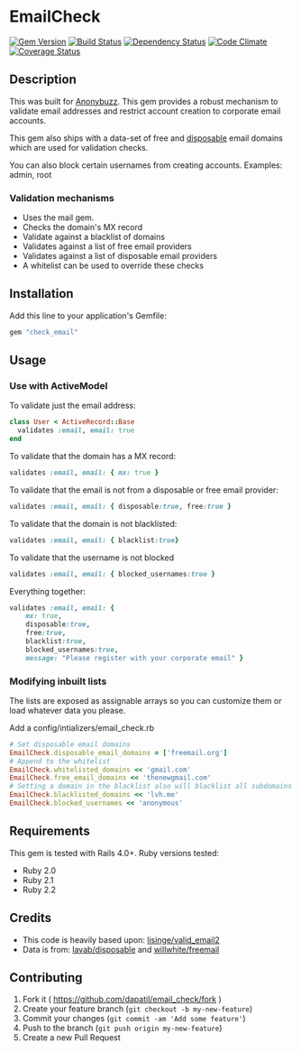 # EmailCheck

[![Gem Version][GV img]][Gem Version]
[![Build Status][BS img]][Build Status]
[![Dependency Status][DS img]][Dependency Status]
[![Code Climate][CC img]][Code Climate]
[![Coverage Status][CS img]][Coverage Status]

## Description
This was built for [Anonybuzz](https://anonybuzz.com). 
This gem provides a robust mechanism to validate email addresses and restrict account creation to corporate email accounts.

This gem also ships with a data-set of free and [disposable](http://en.wikipedia.org/wiki/Disposable_email_address)
email domains which are used for validation checks.

You can also block certain usernames from creating accounts. Examples: admin, root

### Validation mechanisms
- Uses the mail gem. 
- Checks the domain's MX record
- Validate against a blacklist of domains
- Validates against a list of free email providers
- Validates against a list of disposable email providers
- A whitelist can be used to override these checks

## Installation
Add this line to your application's Gemfile:
```ruby
gem "check_email"
```

## Usage
### Use with ActiveModel
To validate just the email address:
```ruby
class User < ActiveRecord::Base
  validates :email, email: true
end
```
To validate that the domain has a MX record:
```ruby
validates :email, email: { mx: true }
```
To validate that the email is not from a disposable or free email provider:
```ruby
validates :email, email: { disposable:true, free:true }
```
To validate that the domain is not blacklisted:
```ruby
validates :email, email: { blacklist:true}
```

To validate that the username is not blocked
```ruby
validates :email, email: { blocked_usernames:true }
```

Everything together:
```ruby
validates :email, email: { 
    mx: true, 
    disposable:true, 
    free:true, 
    blacklist:true,
    blocked_usernames:true,
    message: "Please register with your corporate email" }
```

### Modifying inbuilt lists
The lists are exposed as assignable arrays so you can customize them or load whatever data you please.

Add a config/intializers/email_check.rb
```ruby
# Set disposable email domains
EmailCheck.disposable_email_domains = ['freemail.org']
# Append to the whitelist
EmailCheck.whitelisted_domains << 'gmail.com'
EmailCheck.free_email_domains << 'thenewgmail.com'
# Setting a domain in the blacklist also will blacklist all subdomains
EmailCheck.blacklisted_domains << 'lvh.me'
EmailCheck.blocked_usernames << 'anonymous'
```

## Requirements
This gem is tested with Rails 4.0+. Ruby versions tested:
- Ruby 2.0
- Ruby 2.1
- Ruby 2.2

## Credits
- This code is heavily based upon: [lisinge/valid_email2](https://github.com/lisinge/valid_email2) 
- Data is from: [lavab/disposable](https://github.com/lavab/disposable/blob/master/domains.txt) and
              [willwhite/freemail](https://github.com/willwhite/freemail/blob/master/data/free.txt)

[Gem Version]: https://rubygems.org/gems/email_check
[Build Status]: https://travis-ci.org/dapatil/email_check
[travis pull requests]: https://travis-ci.org/dapatil/email_check/pull_requests
[Dependency Status]: https://gemnasium.com/dapatil/email_check
[Code Climate]: https://codeclimate.com/github/dapatil/email_check
[Coverage Status]: https://coveralls.io/r/dapatil/email_check

[GV img]: https://badge.fury.io/rb/email_check.png
[BS img]: https://travis-ci.org/dapatil/email_check.png
[DS img]: https://gemnasium.com/dapatil/email_check.png
[CC img]: https://codeclimate.com/github/dapatil/email_check.png
[CS img]: https://coveralls.io/repos/dapatil/email_check/badge.png?branch=master


## Contributing

1. Fork it ( https://github.com/dapatil/email_check/fork )
2. Create your feature branch (`git checkout -b my-new-feature`)
3. Commit your changes (`git commit -am 'Add some feature'`)
4. Push to the branch (`git push origin my-new-feature`)
5. Create a new Pull Request
